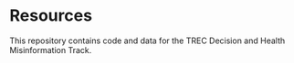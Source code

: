 # Resources

This repository contains code and data for the TREC Decision and Health Misinformation Track.
